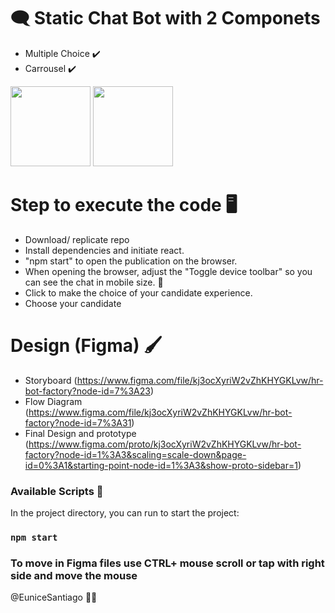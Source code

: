 #  :left_speech_bubble: Static Chat Bot with 2 Componets

- Multiple Choice :heavy_check_mark:
- Carrousel :heavy_check_mark:

<img src="https://user-images.githubusercontent.com/11834030/164452282-7c0a8437-eab6-4469-a432-f3f6e623982e.png" width="128"/>         <img src="https://user-images.githubusercontent.com/11834030/164452285-eef983b1-9e66-4de4-974d-32e2d76b2292.png" width="128"/>

# Step to execute the code :desktop_computer:

- Download/ replicate repo
- Install dependencies and initiate react.
- "npm start" to open the publication on the browser.
- When opening the browser, adjust the  "Toggle device toolbar" so you can see the chat in mobile size. :calling:
- Click to make the choice of your candidate experience.
- Choose your candidate

# Design (Figma) :paintbrush:

- Storyboard (https://www.figma.com/file/kj3ocXyriW2vZhKHYGKLvw/hr-bot-factory?node-id=7%3A23)
- Flow Diagram (https://www.figma.com/file/kj3ocXyriW2vZhKHYGKLvw/hr-bot-factory?node-id=7%3A31)
- Final Design and prototype (https://www.figma.com/proto/kj3ocXyriW2vZhKHYGKLvw/hr-bot-factory?node-id=1%3A3&scaling=scale-down&page-id=0%3A1&starting-point-node-id=1%3A3&show-proto-sidebar=1)

### Available Scripts :memo:
In the project directory, you can run to start the project:

### `npm start`

### To move in Figma files use CTRL+ mouse scroll or tap with right side and move the mouse

@EuniceSantiago :woman_technologist:
